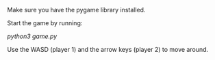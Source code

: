 Make sure you have the pygame library installed.

Start the game by running:

<i>python3 game.py</i>

Use the WASD (player 1) and the arrow keys (player 2) to move around.
